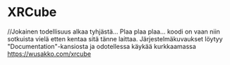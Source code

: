 # XRCube
//Jokainen todellisuus alkaa tyhjästä... Plaa plaa plaa... koodi on vaan niin sotkuista vielä etten kentaa sitä tänne laittaa. Järjestelmäkuvaukset löytyy "Documentation"-kansiosta ja odotellessa käykää kurkkaamassa https://wusakko.com/xrcube
